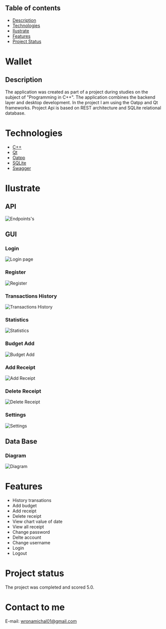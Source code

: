 ## Table of contents
* [Description](#description)
* [Technologies](#technologies)
* [Ilustrate](#ilustrate)
* [Features](#features)
* [Project Status](#project-status)

# Wallet
## Description
The application was created as part of a project during studies on the subject of "Programming in C++". The application combines the backend layer and desktop development. 
In the project I am using the Oatpp and Qt frameworks. Project Api is based on REST architecture and SQLite relational database.

# Technologies
* [C++](https://docs.microsoft.com/en-us/cpp/?view=msvc-170)
* [Qt](https://www.qt.io/)
* [Oatpp](https://oatpp.io/)
* [SQLite](https://www.sqlite.org/index.html)
* [Swagger](https://swagger.io/)

# Ilustrate
## API
![Endpoints's](images/api.png)


## GUI
### Login
![Login page](images/login.png)

### Register
![Register](images/register.png)

### Transactions History
![Transactions History](images/transaction_history.png)

### Statistics
![Statistics](images/statistic.png)

### Budget Add
![Budget Add](images/budget_add.png)

### Add Receipt
![Add Receipt](images/add_receipt.png)

### Delete Receipt
![Delete Receipt](images/delete_receipt.png)

### Settings
![Settings](images/settings.png)

## Data Base
### Diagram
![Diagram](images/diagram.png)

# Features
- History transations
- Add budget
- Add receipt
- Delete receipt
- View chart value of date
- View all receipt
- Change password
- Delte account
- Change username
- Login
- Logout

# Project status
The project was completed and scored 5.0.

# Contact to me
E-mail: wronamichal01@gmail.com
